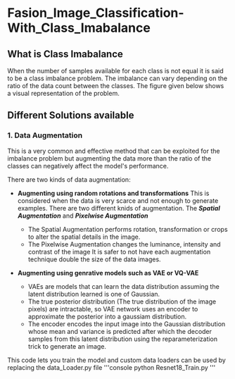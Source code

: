 # Fasion_Image_Classification-With_Class_Imabalance

## What is Class Imabalance

When the number of samples available for each class is not equal it is said to be a class imbalance problem. The imbalance can vary depending on the ratio of the data count between the classes.
The figure given below shows a visual representation of the problem.

## Different Solutions available

### 1. Data Augmentation

This is a very common and effective method that can be exploited for the imbalance problem but augmenting the data more than the ratio of the classes can negatively affect the model's performance.

There are two kinds of data augmentation:
* **Augmenting using random rotations and transformations**
  This is considered when the data is very scarce and not enough to generate examples. There are two different knids of augmentation. The **_Spatial Augmentation_** and **_Pixelwise Augmentation_**
  
  - The Spatial Augmentation performs rotation, transformation or crops to alter the spatial details in the image.
  - The Pixelwise Augmentation changes the luminance, intensity and contrast of the image
  It is safer to not have each augmentation technique double the size of the data images.

* **Augmenting using genrative models such as VAE or VQ-VAE**
  - VAEs are models that can learn the data distribution assuming the latent distribution learned is one of Gaussian.
  - The true posterior distribution (The true distribution of the image pixels) are intractable, so VAE network uses an encoder to approximate the posterior into a gaussiam distribution.
  - The encoder encodes the input image into the Gaussian distribution whose mean and variance is predicted after which the decoder samples from this latent distribution using the reparameterization trick to generate an image.

This code lets you train the model and custom data loaders can be used by replacing the data_Loader.py file
'''console
  python Resnet18_Train.py
  '''

 
